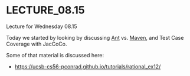 # LECTURE_08.15
Lecture for Wednesday 08.15

Today we started by looking by discussing [Ant](https://ucsb-cs56-pconrad.github.io/topics/ant/) vs. [Maven](https://ucsb-cs56-pconrad.github.io/topics/maven), and Test Case Coverage with JacCoCo.

Some of that material is discussed here:

* <https://ucsb-cs56-pconrad.github.io/tutorials/rational_ex12/>
